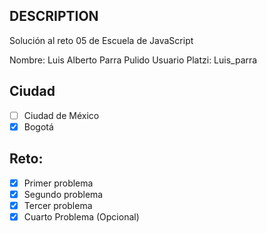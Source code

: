 ## DESCRIPTION

Solución al reto 05 de Escuela de JavaScript

Nombre: Luis Alberto Parra Pulido
Usuario Platzi: Luis_parra

## Ciudad
- [ ] Ciudad de México
- [x] Bogotá

## Reto:
  - [x] Primer problema
  - [x] Segundo problema
  - [x] Tercer problema
  - [x] Cuarto Problema (Opcional)